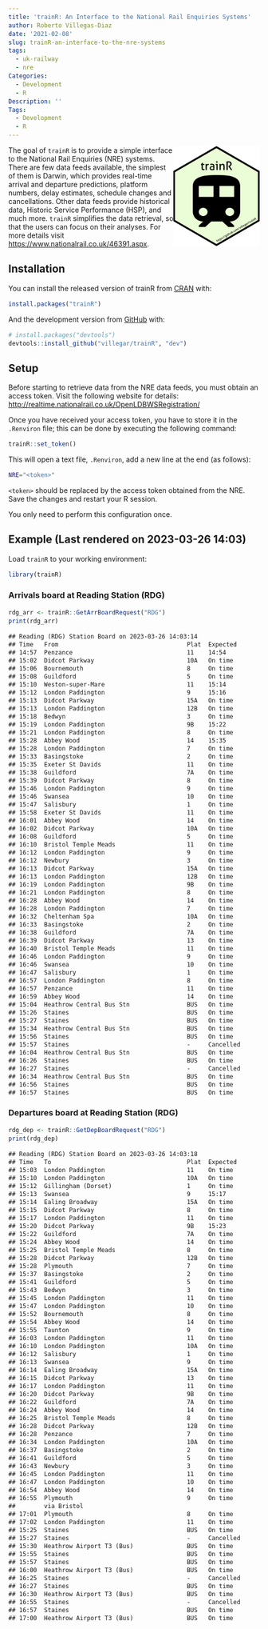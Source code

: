 ```yaml
---
title: 'trainR: An Interface to the National Rail Enquiries Systems'
author: Roberto Villegas-Diaz
date: '2021-02-08'
slug: trainR-an-interface-to-the-nre-systems
tags:
  - uk-railway
  - nre
Categories:
  - Development
  - R
Description: ''
Tags:
  - Development
  - R
---
```


<img src="https://raw.githubusercontent.com/villegar/trainR/main/inst/images/logo.png" alt="logo" align="right" height=200px/>

The goal of `trainR` is to provide a simple interface to the 
National Rail Enquiries (NRE) systems. There are few data feeds 
available, the simplest of them is Darwin, which provides real-time 
arrival and departure predictions, platform numbers, delay estimates, 
schedule changes and cancellations. Other data feeds provide historical 
data, Historic Service Performance (HSP), and much more. `trainR` 
simplifies the data retrieval, so that the users can focus on their 
analyses. For more details visit 
https://www.nationalrail.co.uk/46391.aspx.

## Installation

You can install the released version of trainR from [CRAN](https://CRAN.R-project.org) with:

``` r
install.packages("trainR")
```

And the development version from [GitHub](https://github.com/) with:

``` r
# install.packages("devtools")
devtools::install_github("villegar/trainR", "dev")
```

## Setup
Before starting to retrieve data from the NRE data feeds, you must obtain an access token. 
Visit the following website for details: http://realtime.nationalrail.co.uk/OpenLDBWSRegistration/

Once you have received your access token, you have to store it in the `.Renviron` file; this can be 
done by executing the following command:


```r
trainR::set_token()
```

This will open a text file, `.Renviron`, add a new line at the end (as follows):

```bash
NRE="<token>"
```

`<token>` should be replaced by the access token obtained from the NRE. Save the changes and restart 
your R session.

You only need to perform this configuration once.

## Example (Last rendered on 2023-03-26 14:03)

Load `trainR` to your working environment:

```r
library(trainR)
```

### Arrivals board at Reading Station (RDG)


```r
rdg_arr <- trainR::GetArrBoardRequest("RDG")
print(rdg_arr)
```

```
## Reading (RDG) Station Board on 2023-03-26 14:03:14
## Time   From                                    Plat  Expected
## 14:57  Penzance                                11    14:54
## 15:02  Didcot Parkway                          10A   On time
## 15:06  Bournemouth                             8     On time
## 15:08  Guildford                               5     On time
## 15:10  Weston-super-Mare                       11    15:14
## 15:12  London Paddington                       9     15:16
## 15:13  Didcot Parkway                          15A   On time
## 15:13  London Paddington                       12B   On time
## 15:18  Bedwyn                                  3     On time
## 15:19  London Paddington                       9B    15:22
## 15:21  London Paddington                       8     On time
## 15:28  Abbey Wood                              14    15:35
## 15:28  London Paddington                       7     On time
## 15:33  Basingstoke                             2     On time
## 15:35  Exeter St Davids                        11    On time
## 15:38  Guildford                               7A    On time
## 15:39  Didcot Parkway                          8     On time
## 15:46  London Paddington                       9     On time
## 15:46  Swansea                                 10    On time
## 15:47  Salisbury                               1     On time
## 15:58  Exeter St Davids                        11    On time
## 16:01  Abbey Wood                              14    On time
## 16:02  Didcot Parkway                          10A   On time
## 16:08  Guildford                               5     On time
## 16:10  Bristol Temple Meads                    11    On time
## 16:12  London Paddington                       9     On time
## 16:12  Newbury                                 3     On time
## 16:13  Didcot Parkway                          15A   On time
## 16:13  London Paddington                       12B   On time
## 16:19  London Paddington                       9B    On time
## 16:21  London Paddington                       8     On time
## 16:28  Abbey Wood                              14    On time
## 16:28  London Paddington                       7     On time
## 16:32  Cheltenham Spa                          10A   On time
## 16:33  Basingstoke                             2     On time
## 16:38  Guildford                               7A    On time
## 16:39  Didcot Parkway                          13    On time
## 16:40  Bristol Temple Meads                    11    On time
## 16:46  London Paddington                       9     On time
## 16:46  Swansea                                 10    On time
## 16:47  Salisbury                               1     On time
## 16:57  London Paddington                       8     On time
## 16:57  Penzance                                11    On time
## 16:59  Abbey Wood                              14    On time
## 15:04  Heathrow Central Bus Stn                BUS   On time
## 15:26  Staines                                 BUS   On time
## 15:27  Staines                                 BUS   On time
## 15:34  Heathrow Central Bus Stn                BUS   On time
## 15:56  Staines                                 BUS   On time
## 15:57  Staines                                 -     Cancelled
## 16:04  Heathrow Central Bus Stn                BUS   On time
## 16:26  Staines                                 BUS   On time
## 16:27  Staines                                 -     Cancelled
## 16:34  Heathrow Central Bus Stn                BUS   On time
## 16:56  Staines                                 BUS   On time
## 16:57  Staines                                 BUS   On time
```

### Departures board at Reading Station (RDG)


```r
rdg_dep <- trainR::GetDepBoardRequest("RDG")
print(rdg_dep)
```

```
## Reading (RDG) Station Board on 2023-03-26 14:03:18
## Time   To                                      Plat  Expected
## 15:03  London Paddington                       11    On time
## 15:10  London Paddington                       10A   On time
## 15:12  Gillingham (Dorset)                     1     On time
## 15:13  Swansea                                 9     15:17
## 15:14  Ealing Broadway                         15A   On time
## 15:15  Didcot Parkway                          8     On time
## 15:17  London Paddington                       11    On time
## 15:20  Didcot Parkway                          9B    15:23
## 15:22  Guildford                               7A    On time
## 15:24  Abbey Wood                              14    On time
## 15:25  Bristol Temple Meads                    8     On time
## 15:28  Didcot Parkway                          12B   On time
## 15:28  Plymouth                                7     On time
## 15:37  Basingstoke                             2     On time
## 15:41  Guildford                               5     On time
## 15:43  Bedwyn                                  3     On time
## 15:45  London Paddington                       11    On time
## 15:47  London Paddington                       10    On time
## 15:52  Bournemouth                             8     On time
## 15:54  Abbey Wood                              14    On time
## 15:55  Taunton                                 9     On time
## 16:03  London Paddington                       11    On time
## 16:10  London Paddington                       10A   On time
## 16:12  Salisbury                               1     On time
## 16:13  Swansea                                 9     On time
## 16:14  Ealing Broadway                         15A   On time
## 16:15  Didcot Parkway                          13    On time
## 16:17  London Paddington                       11    On time
## 16:20  Didcot Parkway                          9B    On time
## 16:22  Guildford                               7A    On time
## 16:24  Abbey Wood                              14    On time
## 16:25  Bristol Temple Meads                    8     On time
## 16:28  Didcot Parkway                          12B   On time
## 16:28  Penzance                                7     On time
## 16:34  London Paddington                       10A   On time
## 16:37  Basingstoke                             2     On time
## 16:41  Guildford                               5     On time
## 16:43  Newbury                                 3     On time
## 16:45  London Paddington                       11    On time
## 16:47  London Paddington                       10    On time
## 16:54  Abbey Wood                              14    On time
## 16:55  Plymouth                                9     On time
##        via Bristol                             
## 17:01  Plymouth                                8     On time
## 17:02  London Paddington                       11    On time
## 15:25  Staines                                 BUS   On time
## 15:27  Staines                                 -     Cancelled
## 15:30  Heathrow Airport T3 (Bus)               BUS   On time
## 15:55  Staines                                 BUS   On time
## 15:57  Staines                                 BUS   On time
## 16:00  Heathrow Airport T3 (Bus)               BUS   On time
## 16:25  Staines                                 -     Cancelled
## 16:27  Staines                                 BUS   On time
## 16:30  Heathrow Airport T3 (Bus)               BUS   On time
## 16:55  Staines                                 -     Cancelled
## 16:57  Staines                                 BUS   On time
## 17:00  Heathrow Airport T3 (Bus)               BUS   On time
```
